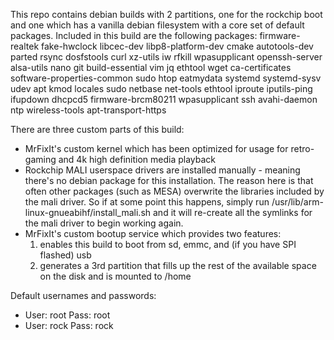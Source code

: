 This repo contains debian builds with 2 partitions, one for the rockchip boot and one which has a vanilla debian filesystem with a core set of default packages. Included in this build are the following packages: 
firmware-realtek fake-hwclock libcec-dev libp8-platform-dev cmake autotools-dev parted rsync dosfstools curl xz-utils iw rfkill wpasupplicant openssh-server alsa-utils nano git build-essential vim jq ethtool wget ca-certificates software-properties-common sudo htop eatmydata systemd systemd-sysv udev apt kmod locales sudo netbase net-tools ethtool iproute iputils-ping ifupdown dhcpcd5 firmware-brcm80211 wpasupplicant ssh avahi-daemon ntp wireless-tools apt-transport-https

There are three custom parts of this build:
- MrFixIt's custom kernel which has been optimized for usage for retro-gaming and 4k high definition media playback
- Rockchip MALI userspace drivers are installed manually - meaning there's no debian package for this installation. The reason here is that often other packages (such as MESA) overwrite the libraries included by the mali driver. So if at some point this happens, simply run /usr/lib/arm-linux-gnueabihf/install_mali.sh and it will re-create all the symlinks for the mali driver to begin working again.
- MrFixIt's custom bootup service which provides two features: 
    1) enables this build to boot from sd, emmc, and (if you have SPI flashed) usb
    2) generates a 3rd partition that fills up the rest of the available space on the disk and is mounted to /home

Default usernames and passwords:
- User: root    Pass: root
- User: rock    Pass: rock
